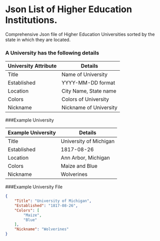 # Json List of Higher Education Institutions.
Comprehensive Json file of Higher Education Universities sorted by the state in which they are located.

### A University has the following details


University Attribute | Details
---------------------|--------------
Title | Name of University
Established | YYYY-MM-DD format
Location | City Name, State name
Colors | Colors of University
Nickname | Nickname of University

###Example University

Example University | Details
-------------------| -------
Title | University of Michigan
Established | 1817-08-26
Location | Ann Arbor, Michigan
Colors | Maize and Blue
Nickname | Wolverines

###Example University File

```json 
{
    "Title": "University of Michigan",
    "Established": "1817-08-26",
    "Colors": [
        "Maize", 
        "Blue"
    ],
    "Nickname": "Wolverines"
}

